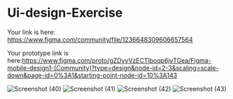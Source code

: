 # Ui-design-Exercise

Your link is here: https://www.figma.com/community/file/1236648309606657564

Your prototype link is here:https://www.figma.com/proto/gZDyyVzECTlboqp6jvTGea/Figma-mobile-design1-(Community)?type=design&node-id=2-3&scaling=scale-down&page-id=0%3A1&starting-point-node-id=10%3A143

![Screenshot (40)](https://user-images.githubusercontent.com/113172722/236622491-bb2463b5-0398-4e16-96d4-d0d281230e5c.png)
![Screenshot (41)](https://user-images.githubusercontent.com/113172722/236622492-8a76c091-4f1a-4887-826f-c8659cf4d6aa.png)
![Screenshot (42)](https://user-images.githubusercontent.com/113172722/236622493-7c9d21f2-853b-4dce-ad0c-909bbd3321f9.png)
![Screenshot (43)](https://user-images.githubusercontent.com/113172722/236622495-67a0250b-861f-4b35-a0db-6f00c32b7d56.png)
